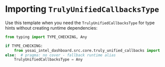 # Importing `TrulyUnifiedCallbacksType`

Use this template when you need the `TrulyUnifiedCallbacksType` for type hints without creating runtime dependencies:

```python
from typing import TYPE_CHECKING, Any

if TYPE_CHECKING:
    from yosai_intel_dashboard.src.core.truly_unified_callbacks import TrulyUnifiedCallbacks as TrulyUnifiedCallbacksType
else:  # pragma: no cover - fallback runtime alias
    TrulyUnifiedCallbacksType = Any
```
